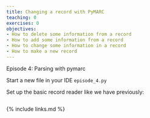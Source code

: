 ```yaml
---
title: Changing a record with PyMARC
teaching: 0
exercises: 0
objectives:
- How to delete some information from a record
- How to add some information from a record
- How to change some information in a record
- How to make a new record 
---
```

Episode 4: Parsing with pymarc

Start a new file in your IDE <code>episode_4.py</code>

Set up the basic record reader like we have previously: 

```Python
```





{% include links.md %}